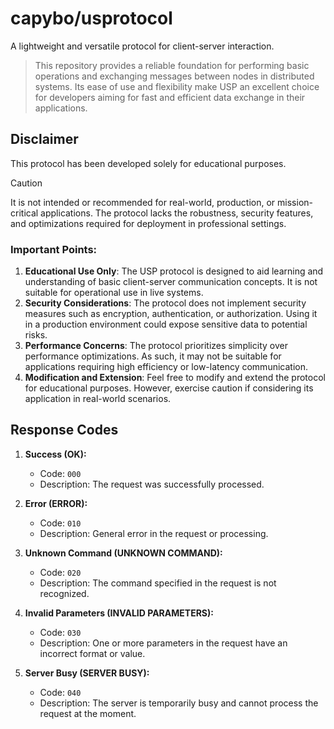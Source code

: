 # capybo/usprotocol

A lightweight and versatile protocol for client-server interaction. 
> This repository provides a reliable foundation for performing basic operations and exchanging messages between nodes in distributed systems.
> Its ease of use and flexibility make USP an excellent choice for developers aiming for fast and efficient data exchange in their applications.

## Disclaimer
This protocol has been developed solely for educational purposes.

> [!CAUTION]
> It is not intended or recommended for real-world, production, or mission-critical applications.
> The protocol lacks the robustness, security features, and optimizations required for deployment in professional settings.

### Important Points:
1. **Educational Use Only**: The USP protocol is designed to aid learning and understanding of basic client-server communication concepts. It is not suitable for operational use in live systems.
2. **Security Considerations**: The protocol does not implement security measures such as encryption, authentication, or authorization. Using it in a production environment could expose sensitive data to potential risks.
3. **Performance Concerns**: The protocol prioritizes simplicity over performance optimizations. As such, it may not be suitable for applications requiring high efficiency or low-latency communication.
4. **Modification and Extension**: Feel free to modify and extend the protocol for educational purposes. However, exercise caution if considering its application in real-world scenarios.

## Response Codes
1. **Success (OK):**
   - Code: `000`
   - Description: The request was successfully processed.

2. **Error (ERROR):**
   - Code: `010`
   - Description: General error in the request or processing.

3. **Unknown Command (UNKNOWN COMMAND):**
   - Code: `020`
   - Description: The command specified in the request is not recognized.

4. **Invalid Parameters (INVALID PARAMETERS):**
   - Code: `030`
   - Description: One or more parameters in the request have an incorrect format or value.

5. **Server Busy (SERVER BUSY):**
   - Code: `040`
   - Description: The server is temporarily busy and cannot process the request at the moment.
